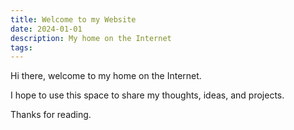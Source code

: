 ```yaml
---
title: Welcome to my Website
date: 2024-01-01
description: My home on the Internet
tags:
---
```


Hi there, welcome to my home on the Internet.

I hope to use this space to share my thoughts, ideas, and projects.

Thanks for reading.
